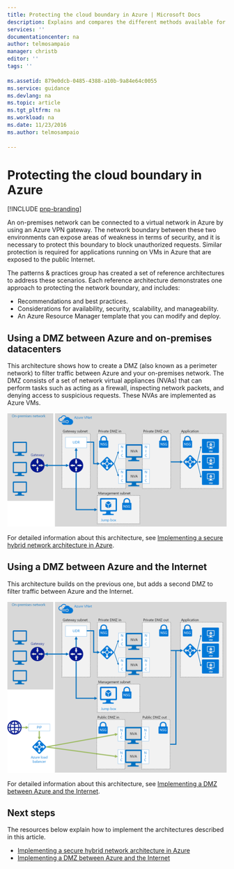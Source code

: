 ```yaml
---
title: Protecting the cloud boundary in Azure | Microsoft Docs
description: Explains and compares the different methods available for protecting applications and components running in Azure as part of a hybrid system from unauthorized intrusion.
services: ''
documentationcenter: na
author: telmosampaio
manager: christb
editor: ''
tags: ''

ms.assetid: 879e0dcb-0485-4388-a10b-9a84e64c0055
ms.service: guidance
ms.devlang: na
ms.topic: article
ms.tgt_pltfrm: na
ms.workload: na
ms.date: 11/23/2016
ms.author: telmosampaio

---
```

# Protecting the cloud boundary in Azure

[!INCLUDE [pnp-branding](../_includes/header.md)]

An on-premises network can be connected to a virtual network in Azure by using an Azure VPN gateway. The network boundary between these two environments can expose areas of weakness in terms of security, and it is necessary to protect this boundary to block unauthorized requests. Similar protection is required for applications running on VMs in Azure that are exposed to the public Internet.

The patterns & practices group has created a set of reference architectures to address these scenarios. Each reference architecture demonstrates one approach to protecting the network boundary, and includes:

* Recommendations and best practices.
* Considerations for availability, security, scalability, and manageability.
* An Azure Resource Manager template that you can modify and deploy. 

## Using a DMZ between Azure and on-premises datacenters

This architecture shows how to create a DMZ (also known as a perimeter network) to filter traffic between Azure and your on-premises network. The DMZ consists of a set of network virtual appliances (NVAs) that can perform tasks such as acting as a firewall, inspecting network packets, and denying access to suspicious requests. These NVAs are implemented as Azure VMs.  

[![0]][0]

For detailed information about this architecture, see [Implementing a secure hybrid network architecture in Azure][secure-hybrid-network-architecture].

## Using a DMZ between Azure and the Internet

This architecture builds on the previous one, but adds a second DMZ to filter traffic between Azure and the Internet.

[![1]][1]


For detailed information about this architecture, see  [Implementing a DMZ between Azure and the Internet][dmz-azure-internet].

## Next steps
The resources below explain how to implement the architectures described in this article.

* [Implementing a secure hybrid network architecture in Azure][secure-hybrid-network-architecture]
* [Implementing a DMZ between Azure and the Internet][dmz-azure-internet]

<!-- Links -->
[0]: ../media/security/figure1.png "Secure hybrid network architecture with on-premises access"
[1]: ../media/security/figure2.png "Secure hybrid network architecture with Internet access"
[secure-hybrid-network-architecture]: ./secure-vnet-hybrid.md
[implementing-aad]: ./aad.md
[dmz-azure-internet]: ./secure-vnet-dmz.md 
